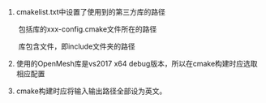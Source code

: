 1. cmakelist.txt中设置了使用到的第三方库的路径

   ​	包括库的xxx-config.cmake文件所在的路径

   ​	库包含文件，即include文件夹的路径

   

2. 使用的OpenMesh库是vs2017 x64 debug版本，所以在cmake构建时应选取相应配置

   

3. cmake构建时应将输入输出路径全部设为英文。

